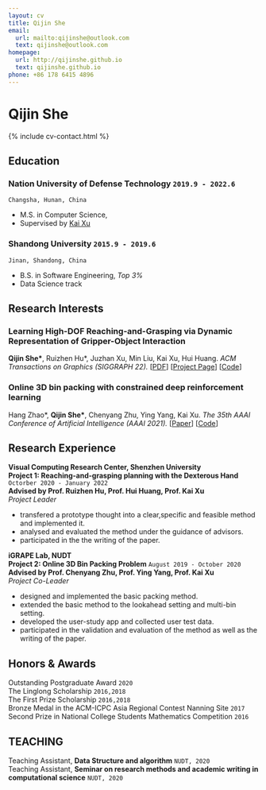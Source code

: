 ```yaml
---
layout: cv
title: Qijin She
email:
  url: mailto:qijinshe@outlook.com
  text: qijinshe@outlook.com
homepage:
  url: http://qijinshe.github.io
  text: qijinshe.github.io
phone: +86 178 6415 4896
---
```


# Qijin She

<!--
include contact information from the front matter
Supported arguments:
    - homepage: url, text
    - phone
    - email
-->

{% include cv-contact.html %}

## **Education**

### Nation University of Defense Technology `2019.9 - 2022.6`

```
Changsha, Hunan, China
```

- M.S. in Computer Science,
- Supervised by [Kai Xu](https://kevinkaixu.net/)

### Shandong University `2015.9 - 2019.6`

```
Jinan, Shandong, China
```

- B.S. in Software Engineering, _Top 3%_
- Data Science track

## **Research Interests**

### **Learning High-DOF Reaching-and-Grasping via Dynamic Representation of Gripper-Object Interaction** <br>
**Qijin She\***, Ruizhen Hu*, Juzhan Xu, Min Liu, Kai Xu, Hui Huang.
_ACM Transactions on Graphics (SIGGRAPH 22)._
[[PDF](https://arxiv.org/pdf/2204.13998.pdf)]
[[Project Page](https://kevinkaixu.net/projects/ibsgrasp.html)]
[[Code](https://github.com/qijinshe/IBS-Grasping)]


### **Online 3D bin packing with constrained deep reinforcement learning** <br>
Hang Zhao*, **Qijin She\***, Chenyang Zhu, Ying Yang, Kai Xu. 
_The 35th AAAI Conference of Artificial Intelligence (AAAI 2021)._
[[Paper](https://ojs.aaai.org/index.php/AAAI/article/view/16155/15962)]
[[Code](https://github.com/alexfrom0815/Online-3D-BPP-DRL)]


## **Research Experience**
**Visual Computing Research Center, Shenzhen University** <br>
**Project 1: Reaching-and-grasping planning with the Dexterous Hand** `Octorber 2020 - January 2022` <br>
**Advised by Prof. Ruizhen Hu, Prof. Hui Huang, Prof. Kai Xu** <br>
_Project Leader_ <br>
* transfered a prototype thought into a clear,specific and feasible method and implemented it.
* analysed and evaluated the method under the guidance of advisors.
* participated in the the writing of the paper.


**iGRAPE Lab, NUDT** <br>
**Project 2: Online 3D Bin Packing Problem** `August 2019 - October 2020`<br>
**Advised by Prof. Chenyang Zhu, Prof. Ying Yang, Prof. Kai Xu** <br>
_Project Co-Leader_ <br>
* designed and implemented the basic packing method.
* extended the basic method to the lookahead setting and multi-bin setting.
* developed the user-study app and collected user test data.
* participated in the validation and evaluation of the method as well as the writing of the paper.


<!-- ## Experience

### **Shenzhen University, Visual Computing Research Center** `2021.3 - 2022.3`

_Research Assistant_, Advised by Prof. [Ruizhen Hu](https://csse.szu.edu.cn/staff/ruizhenhu/) and Prof. [Hui Huang](https://vcc.tech/~huihuang) -->


## **Honors & Awards**

Outstanding Postgraduate Award `2020` <br>
The Linglong Scholarship `2016,2018` <br>
The First Prize Scholarship `2016,2018` <br>
Bronze Medal in the ACM-ICPC Asia Regional Contest Nanning Site `2017` <br>
Second Prize in National College Students Mathematics Competition `2016` <br>


## **TEACHING**
Teaching Assistant, **Data Structure and algorithm** `NUDT, 2020` <br>
Teaching Assistant, **Seminar on research methods and academic writing in computational science** `NUDT, 2020` <br>


<!-- ### Footer

Last updated: May 2013 -->
